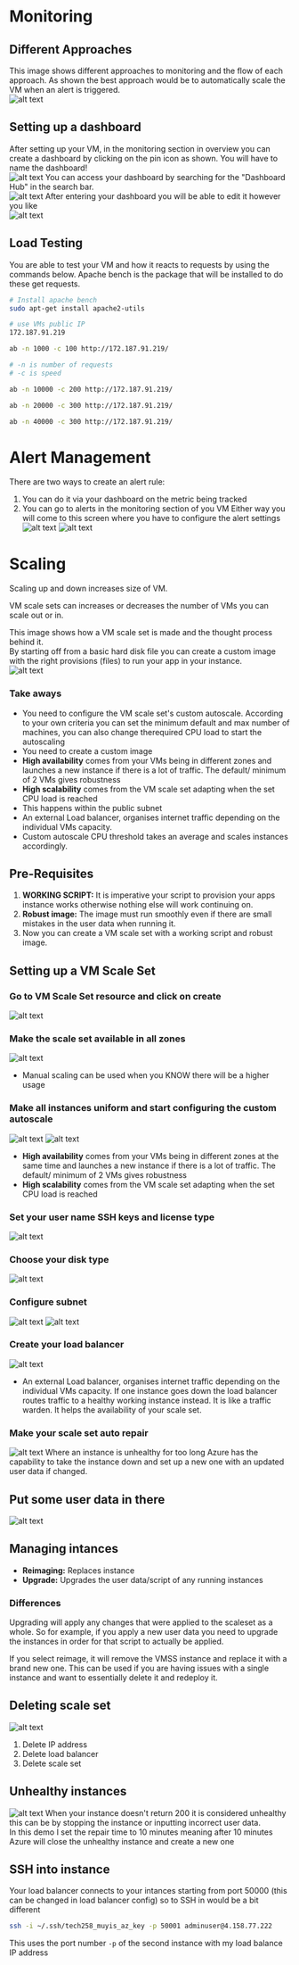 # Monitoring
## Different Approaches
This image shows different approaches to monitoring and the flow of each approach. As shown the best approach would be to automatically scale the VM when an alert is triggered.<br>
![alt text](images/image.png)
## Setting up a dashboard
After setting up your VM, in the monitoring section in overview you can create a dashboard by clicking on the pin icon as shown. You will have to name the dashboard!<br>
![alt text](images/image3.png)
You can access your dashboard by searching for the "Dashboard Hub" in the search bar.<br>
![alt text](images/image4.png)
After entering your dashboard you will be able to edit it however you like<br>
![alt text](images/image5.png)
## Load Testing
You are able to test your VM and how it reacts to requests by using the commands below. Apache bench is the package that will be installed to do these get requests.
```bash
# Install apache bench
sudo apt-get install apache2-utils

# use VMs public IP
172.187.91.219

ab -n 1000 -c 100 http://172.187.91.219/

# -n is number of requests
# -c is speed

ab -n 10000 -c 200 http://172.187.91.219/

ab -n 20000 -c 300 http://172.187.91.219/

ab -n 40000 -c 300 http://172.187.91.219/
```
# Alert Management
There are two ways to create an alert rule: 
1. You can do it via your dashboard on the metric being tracked
2. You can go to alerts in the monitoring section of you VM
Either way you will come to this screen where you have to configure the alert settings
![alt text](images/image1.png)
![alt text](images/image2.png)

# Scaling 
Scaling up and down increases size of VM.<br>

VM scale sets can increases or decreases the number of VMs you can scale out or in.<br>

This image shows how a VM scale set is made and the thought process behind it.<br>
By starting off from a basic hard disk file you can create a custom image with the right provisions (files) to run your app in your instance.<br>
![alt text](images/image6.png)
### Take aways
- You need to configure the VM scale set's custom autoscale. According to your own criteria you can set the minimum default and max number of machines, you can also change therequired CPU load to start the autoscaling
- You need to create a custom image
- **High availability** comes from your VMs being in different zones  and launches a new instance if there is a lot of traffic. The default/ minimum of 2 VMs gives robustness
- **High scalability** comes from the VM scale set adapting when the set CPU load is reached
- This happens within the public subnet
- An external Load balancer, organises internet traffic depending on the individual VMs capacity.
- Custom autoscale CPU threshold takes an average and scales instances accordingly.
## Pre-Requisites
1. **WORKING SCRIPT:** It is imperative your script to provision your apps instance works otherwise nothing else will work continuing on.
2. **Robust image:** The image must run smoothly even if there are small mistakes in the user data when running it.
3. Now you can create a VM scale set with a working script and robust image.

## Setting up a VM Scale Set
### Go to VM Scale Set resource and click on create
![alt text](images/image7.png)
### Make the scale set available in all zones
![alt text](images/image8.png)
- Manual scaling can be used when you KNOW there will be a higher usage
### Make all instances uniform and start configuring the custom autoscale
![alt text](images/image9.png)
![alt text](images/image10.png)
- **High availability** comes from your VMs being in different zones at the same time and launches a new instance if there is a lot of traffic. The default/ minimum of 2 VMs gives robustness
- **High scalability** comes from the VM scale set adapting when the set CPU load is reached<br>
### Set your user name SSH keys and license type
![alt text](images/image11.png)
### Choose your disk type
![alt text](images/image12.png)
### Configure subnet
![alt text](images/image13.png)
![alt text](images/image14.png)
### Create your load balancer
![alt text](images/image15.png)
- An external Load balancer, organises internet traffic depending on the individual VMs capacity. If one instance goes down the load balancer routes traffic to a healthy working instance instead. It is like a traffic warden. It helps the availability of your scale set.
### Make your scale set auto repair
![alt text](images/image16.png)
Where an instance is unhealthy for too long Azure has the capability to take the instance down and set up a new one with an updated user data if changed.
## Put some user data in there
![alt text](images/image17.png) 

## Managing intances
- **Reimaging:** Replaces instance
- **Upgrade:** Upgrades the user data/script of any running instances
### Differences
Upgrading will apply any changes that were applied to the scaleset as a whole. So for example, if you apply a new user data you need to upgrade the instances in order for that script to actually be applied.

If you select reimage, it will remove the VMSS instance and replace it with a brand new one. This can be used if you are having issues with a single instance and want to essentially delete it and redeploy it.

## Deleting scale set
![alt text](images/image18.png)
1. Delete IP address
2. Delete load balancer
3. Delete scale set

## Unhealthy instances
![alt text](images/image19.png)
When your instance doesn't return 200 it is considered unhealthy this can be by stopping the instance or inputting incorrect user data. <br>
In this demo I set the repair time to 10 minutes meaning after 10 minutes Azure will close the unhealthy instance and create a new one

## SSH into instance
Your load balancer connects to your intances starting from port 50000 (this can be changed in load balancer config) so to SSH in would be a bit different<br>
```bash
ssh -i ~/.ssh/tech258_muyis_az_key -p 50001 adminuser@4.158.77.222
```
This uses the port number `-p` of the second instance with my load balance IP address